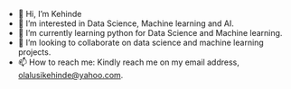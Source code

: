 - 👋 Hi, I’m Kehinde
- 👀 I’m interested in Data Science, Machine learning and AI.
- 🌱 I’m currently learning python for Data Science and Machine learning.
- 💞️ I’m looking to collaborate on data science and machine learning projects.
- 📫 How to reach me: Kindly reach me on my email address, olalusikehinde@yahoo.com.

<!---
Tiloye/Tiloye is a ✨ special ✨ repository because its `README.md` (this file) appears on your GitHub profile.
You can click the Preview link to take a look at your changes.
--->
